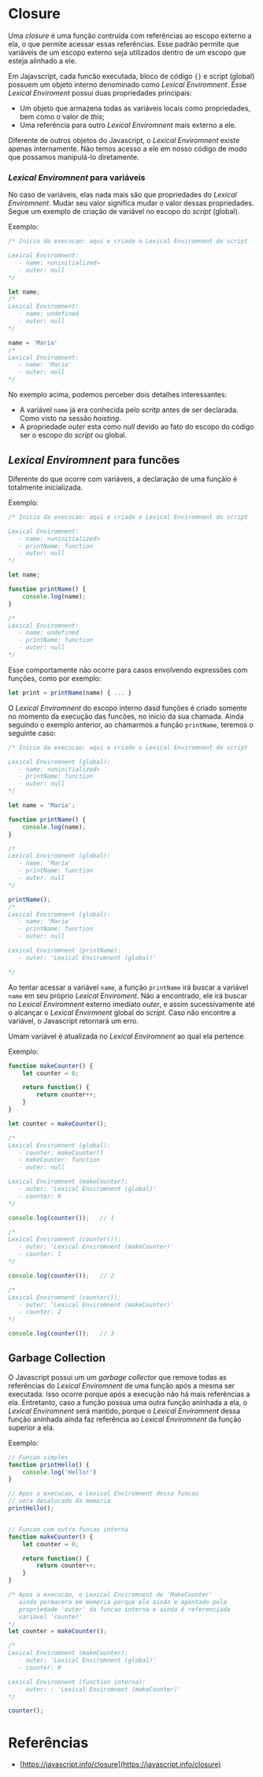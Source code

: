 
# Closure

Uma _closure_ é uma função contruída com referências ao escopo externo a ela, o que permite acessar essas referências. Esse padrão permite que variáveis de um escopo externo seja utilizados dentro de um escopo que esteja alinhado a ele.

Em Jajavscript, cada funcão executada, bloco de código `{}` e script (global) possuem um objeto interno denominado como _Lexical Enviromnent_. Esse _Lexical Enviroment_ possui duas propriedades principais:

* Um objeto que armazena todas as variáveis locais como propriedades, bem como o valor de _this_;
* Uma referência para outro _Lexical Enviromnent_ mais externo a ele.

Diferente de outros objetos do Javascript, o _Lexical Enviromnent_ existe apenas internamente. Não temos acesso a ele em nosso código de modo que possamos manipulá-lo diretamente.

### _Lexical Enviromnent_ para variáveis

No caso de variáveis, elas nada mais são que propriedades do _Lexical Enviromnent_. Mudar seu valor significa mudar o valor dessas propriedades. Segue um exemplo de criação de variável no escopo do _script_ (global).

Exemplo:

```javascript
/* Inicio da execucao: aqui e criado o Lexical Enviromnent do script

Lexical Enviromnent:
   - name: <uninitialized>
   - outer: null
*/

let name;
/*
Lexical Enviromnent:
   - name: undefined
   - outer: null
*/

name = 'Maria'
/*
Lexical Enviromnent:
   - name: 'Maria'
   - outer: null
*/
```

No exemplo acima, podemos perceber dois detalhes interessantes:

* A variável `name` já era conhecida pelo _scritp_ antes de ser declarada. Como visto na sessão _hoisting_.
* A propriedade _outer_ esta como _null_ devido ao fato do escopo do código ser o escopo do _script_ ou global.

## _Lexical Enviromnent_ para funcões

Diferente do que ocorre com variáveis, a declaração de uma funçãio é totalmente inicializada.

Exemplo:

```javascript
/* Inicio da execucao: aqui e criado o Lexical Enviromnent do script

Lexical Enviromnent:
   - name: <uninitialized>
   - printName: function
   - outer: null
*/

let name;

function printName() {
    console.log(name);
}

/*
Lexical Enviromnent:
   - name: undefined
   - printName: function
   - outer: null
*/
```

Esse comportamente não ocorre para casos envolvendo expressões com funções, como por exemplo:

```javascript
let print = printName(name) { ... }
```

O _Lexical Enviromnent_ do escopo interno dasd funções é criado somente no momento da execução das funcões, no inicio da sua chamada. Ainda seguindo o exemplo anterior, ao chamarmos a função `printName`, teremos o seguinte caso:

```javascript
/* Inicio da execucao: aqui e criado o Lexical Enviromnent do script

Lexical Enviromnent (global):
   - name: <uninitialized>
   - printName: function
   - outer: null
*/

let name = 'Maria';

function printName() {
    console.log(name);
}

/*
Lexical Enviromnent (global):
   - name: 'Maria'
   - printName: function
   - outer: null
*/

printName();
/*
Lexical Enviromnent (global):
   - name: 'Maria'
   - printName: function
   - outer: null

Lexical Enviromnent (printName):
   - outer: 'Lexical Enviromnent (global)'

*/
```

Ao tentar acessar a variável `name`, a função `printName` irá buscar a variável `name` em seu próprio _Lexical Enviroment_. Não a encontrado, ele irá buscar no _Lexical Enviromnent_ externo imediato _outer_, e assim sucessivamente até o alcançar o _Lexical Envirmnent_ global do _script_. Caso não encontre a variável, o Javascript retornará um erro.

Umam variável é atualizada no _Lexical Enviromnent_ ao qual ela pertence.

Exemplo:

```javascript
function makeCounter() {
    let counter = 0;

    return function() {
        return counter++;
    }
}

let counter = makeCounter();

/*
Lexical Enviromnent (global):
   - counter: makeCounter()
   - makeCounter: function
   - outer: null

Lexical Enviromnent (makeCounter):
   - outer: 'Lexical Enviromnent (global)'
   - counter: 0
*/

console.log(counter());   // 1

/*
Lexical Enviromnent (counter()):
   - outer: 'Lexical Enviromnent (makeCounter)'
   - counter: 1
*/

console.log(counter());   // 2

/*
Lexical Enviromnent (counter()):
   - outer: 'Lexical Enviromnent (makeCounter)'
   - counter: 2
*/

console.log(counter());   // 3
```

## Garbage Collection

O Javascript possui um um _garbage collector_ que remove todas as referências do _Lexical Enviromnent_ de uma função após a mesma ser executada. Isso ocorre porque após a execução não há mais referências a ela. Entretanto, caso a função possua uma outra função aninhada a ela, o _Lexical Enviromnent_ será mantido, porque o _Lexical Enviromnent_ dessa função aninhada ainda faz referência ao _Lexical Enviromnent_ da função superior a ela.

Exemplo:

```javascript
// Funcao simples
function printHello() {
    console.log('Hello!')
}

// Apos a execucao, o Lexical Enviromnent dessa funcao
// sera desalocado da memoria
printHello();


// Funcao com outra funcao interna
function makeCounter() {
    let counter = 0;

    return function() {
        return counter++;
    }
}

/* Apos a execucao, o Lexical Enviromnent de 'MakeCounter' 
   ainda permacera em memoria porque ele ainda e apontado pela
   propriedade 'outer' da funcao interna e ainda é referenciada
   variavel 'counter'
*/
let counter = makeCounter();

/*
Lexical Enviromnent (makeCounter):
   - outer: 'Lexical Enviromnent (global)'
   - counter: 0

Lexical Enviromnent (function interna):
   - outer: : 'Lexical Enviromnent (makeCounter)'
*/

counter();
```

# Referências

- [https://javascript.info/closure](https://javascript.info/closure)